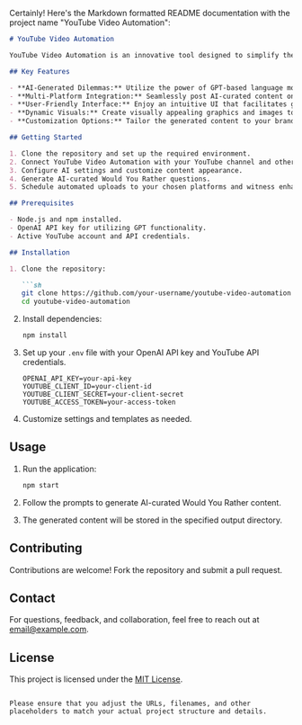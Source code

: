 Certainly! Here's the Markdown formatted README documentation with the project name "YouTube Video Automation":

```markdown
# YouTube Video Automation

YouTube Video Automation is an innovative tool designed to simplify the process of creating engaging Would You Rather content for YouTube and other video platforms. By integrating with OpenAI's GPT language model, this tool generates thought-provoking questions and creates visually appealing content that captures and maintains viewer engagement.

## Key Features

- **AI-Generated Dilemmas:** Utilize the power of GPT-based language models to automatically generate captivating Would You Rather questions.
- **Multi-Platform Integration:** Seamlessly post AI-curated content on YouTube and other video platforms.
- **User-Friendly Interface:** Enjoy an intuitive UI that facilitates generating questions and scheduling content uploads.
- **Dynamic Visuals:** Create visually appealing graphics and images to accompany the Would You Rather questions, enhancing viewer engagement.
- **Customization Options:** Tailor the generated content to your brand's unique style and preferences.

## Getting Started

1. Clone the repository and set up the required environment.
2. Connect YouTube Video Automation with your YouTube channel and other relevant platforms and APIs.
3. Configure AI settings and customize content appearance.
4. Generate AI-curated Would You Rather questions.
5. Schedule automated uploads to your chosen platforms and witness enhanced audience interaction.

## Prerequisites

- Node.js and npm installed.
- OpenAI API key for utilizing GPT functionality.
- Active YouTube account and API credentials.

## Installation

1. Clone the repository:

   ```sh
   git clone https://github.com/your-username/youtube-video-automation.git
   cd youtube-video-automation
   ```

2. Install dependencies:

   ```sh
   npm install
   ```

3. Set up your `.env` file with your OpenAI API key and YouTube API credentials.

   ```
   OPENAI_API_KEY=your-api-key
   YOUTUBE_CLIENT_ID=your-client-id
   YOUTUBE_CLIENT_SECRET=your-client-secret
   YOUTUBE_ACCESS_TOKEN=your-access-token
   ```

4. Customize settings and templates as needed.

## Usage

1. Run the application:

   ```sh
   npm start
   ```

2. Follow the prompts to generate AI-curated Would You Rather content.

3. The generated content will be stored in the specified output directory.

## Contributing

Contributions are welcome! Fork the repository and submit a pull request.

## Contact

For questions, feedback, and collaboration, feel free to reach out at [email@example.com](mailto:email@example.com).

## License

This project is licensed under the [MIT License](LICENSE).
```

Please ensure that you adjust the URLs, filenames, and other placeholders to match your actual project structure and details.
